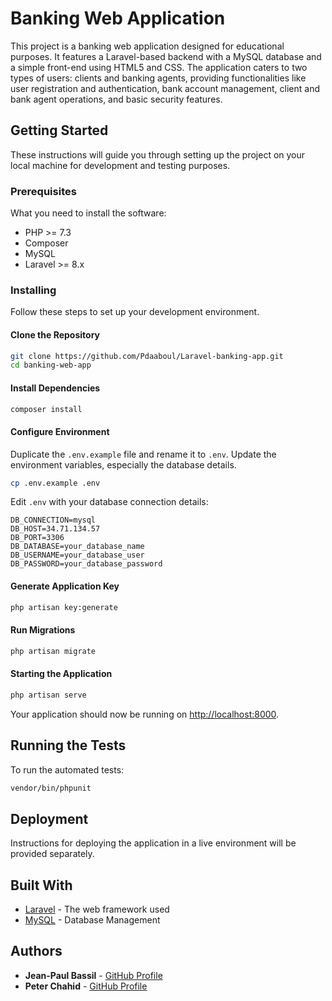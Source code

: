 # Banking Web Application

This project is a banking web application designed for educational purposes. It features a Laravel-based backend with a MySQL database and a simple front-end using HTML5 and CSS. The application caters to two types of users: clients and banking agents, providing functionalities like user registration and authentication, bank account management, client and bank agent operations, and basic security features.

## Getting Started

These instructions will guide you through setting up the project on your local machine for development and testing purposes.

### Prerequisites

What you need to install the software:

- PHP >= 7.3
- Composer
- MySQL
- Laravel >= 8.x

### Installing

Follow these steps to set up your development environment.

#### Clone the Repository

```bash
git clone https://github.com/Pdaaboul/Laravel-banking-app.git
cd banking-web-app
```

#### Install Dependencies

```bash
composer install
```

#### Configure Environment

Duplicate the `.env.example` file and rename it to `.env`. Update the environment variables, especially the database details.

```bash
cp .env.example .env
```

Edit `.env` with your database connection details:

```plaintext
DB_CONNECTION=mysql
DB_HOST=34.71.134.57
DB_PORT=3306
DB_DATABASE=your_database_name
DB_USERNAME=your_database_user
DB_PASSWORD=your_database_password
```

#### Generate Application Key

```bash
php artisan key:generate
```

#### Run Migrations

```bash
php artisan migrate
```

#### Starting the Application

```bash
php artisan serve
```

Your application should now be running on [http://localhost:8000](http://localhost:8000).

## Running the Tests

To run the automated tests:

```bash
vendor/bin/phpunit
```

## Deployment

Instructions for deploying the application in a live environment will be provided separately.

## Built With

- [Laravel](https://laravel.com/) - The web framework used
- [MySQL](https://www.mysql.com/) - Database Management

## Authors

- **Jean-Paul Bassil** - [GitHub Profile](https://github.com/jeanpaulbassil)
- **Peter Chahid** - [GitHub Profile](https://github.com/pdaaboul)
